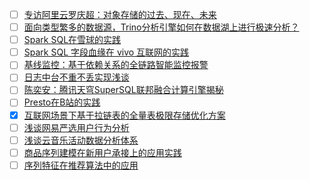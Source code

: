 - [ ] [专访阿里云罗庆超：对象存储的过去、现在、未来](https://mp.weixin.qq.com/s/ow6iQqU4VbQ5ZMxZHxSPyw)
- [ ] [面向类型繁多的数据源，Trino分析引擎如何在数据湖上进行极速分析？](https://mp.weixin.qq.com/s/6CmRMjJQuQcQaTelirgXhA)
- [ ] [Spark SQL在雪球的实践](https://mp.weixin.qq.com/s/MB8K9rPxed7ZbHP3BahCrw)
- [ ] [Spark SQL 字段血缘在 vivo 互联网的实践](https://mp.weixin.qq.com/s/ZTb_6Gqj2GEuYjHu3ZbytQ)
- [ ] [基线监控：基于依赖关系的全链路智能监控报警](https://mp.weixin.qq.com/s/eTDDR5xOO7st_tounTgvZw)
- [ ] [日志中台不重不丢实现浅谈](https://mp.weixin.qq.com/s/EHm8tjdkcrZZmSNRuiOQug)
- [ ] [陈奕安：腾讯天穹SuperSQL联邦融合计算引擎揭秘](https://mp.weixin.qq.com/s/TAJEWnMM0l-_22NDWMtX_A)
- [ ] [Presto在B站的实践](https://mp.weixin.qq.com/s/9_lSIFSw5o8sFC8foEtA7w)
- [x] [互联网场景下基于拉链表的全量表极限存储优化方案](https://smartsi.blog.csdn.net/article/details/127548452)
- [ ] [浅谈网易严选用户行为分析](https://mp.weixin.qq.com/s/7BO6tqIo45l891BW7d6BHA)
- [ ] [浅谈云音乐活动数据分析体系](https://mp.weixin.qq.com/s/t2NLTyKHQlbEdxkpqhzFzw)
- [ ] [商品序列建模在新用户承接上的应用实践](https://mp.weixin.qq.com/s/St-uy4_rT1O6E5CLbLxISg)
- [ ] [序列特征在推荐算法中的应用](https://mp.weixin.qq.com/s/Vf3A0Mi4jPIhL-d_JBjbfQ)
